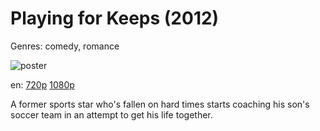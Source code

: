 # Playing for Keeps (2012)

Genres: comedy, romance

![poster](http://image.tmdb.org/t/p/w500/eOBekVFBGK4TwETQSwfuk22B41o.jpg)

en:
  [720p](magnet:?xt=urn:btih:066C39A37081116B05503F5F4C259763204C2CBE&tr=udp://glotorrents.pw:6969/announce&tr=udp://tracker.opentrackr.org:1337/announce&tr=udp://torrent.gresille.org:80/announce&tr=udp://tracker.openbittorrent.com:80&tr=udp://tracker.coppersurfer.tk:6969&tr=udp://tracker.leechers-paradise.org:6969&tr=udp://p4p.arenabg.ch:1337&tr=udp://tracker.internetwarriors.net:1337)
  [1080p](magnet:?xt=urn:btih:622112A175532D67031CB6E07EF2E8993ED42D3B&tr=udp://glotorrents.pw:6969/announce&tr=udp://tracker.opentrackr.org:1337/announce&tr=udp://torrent.gresille.org:80/announce&tr=udp://tracker.openbittorrent.com:80&tr=udp://tracker.coppersurfer.tk:6969&tr=udp://tracker.leechers-paradise.org:6969&tr=udp://p4p.arenabg.ch:1337&tr=udp://tracker.internetwarriors.net:1337)
  


A former sports star who's fallen on hard times starts coaching his son's soccer team in an attempt to get his life together.